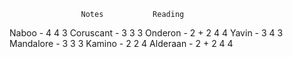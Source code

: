 					Notes			Reading

Naboo - 4				4			3
Coruscant - 3			3			3
Onderon - 2 + 2			4			4
Yavin - 3				4			3
Mandalore - 3			3			3
Kamino - 2				2			4
Alderaan - 2 + 2		4			4



